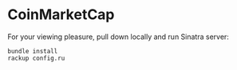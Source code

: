 # CoinMarketCap

For your viewing pleasure, pull down locally and run Sinatra server:

```
bundle install
rackup config.ru
```
